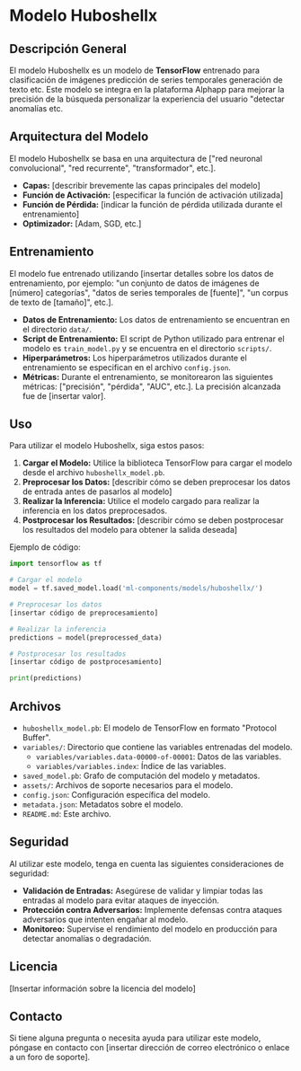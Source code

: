 # Modelo Huboshellx

## Descripción General
El modelo Huboshellx es un modelo de **TensorFlow** entrenado para clasificación de imágenes predicción de series temporales generación de texto etc. Este modelo se integra en la plataforma Alphapp para mejorar la precisión de la búsqueda personalizar la experiencia del usuario "detectar anomalías etc.

## Arquitectura del Modelo
El modelo Huboshellx se basa en una arquitectura de ["red neuronal convolucional", "red recurrente", "transformador", etc.]. 
*   **Capas:** [describir brevemente las capas principales del modelo]
*   **Función de Activación:** [especificar la función de activación utilizada]
*   **Función de Pérdida:** [indicar la función de pérdida utilizada durante el entrenamiento]
*   **Optimizador:** [Adam, SGD, etc.]

## Entrenamiento
El modelo fue entrenado utilizando [insertar detalles sobre los datos de entrenamiento, por ejemplo: "un conjunto de datos de imágenes de [número] categorías", "datos de series temporales de [fuente]", "un corpus de texto de [tamaño]", etc.].
*   **Datos de Entrenamiento:** Los datos de entrenamiento se encuentran en el directorio `data/`.
*   **Script de Entrenamiento:** El script de Python utilizado para entrenar el modelo es `train_model.py` y se encuentra en el directorio `scripts/`.
*   **Hiperparámetros:** Los hiperparámetros utilizados durante el entrenamiento se especifican en el archivo `config.json`.
*   **Métricas:** Durante el entrenamiento, se monitorearon las siguientes métricas: ["precisión", "pérdida", "AUC", etc.]. La precisión alcanzada fue de [insertar valor].

## Uso
Para utilizar el modelo Huboshellx, siga estos pasos:
1.  **Cargar el Modelo:** Utilice la biblioteca TensorFlow para cargar el modelo desde el archivo `huboshellx_model.pb`.
2.  **Preprocesar los Datos:** [describir cómo se deben preprocesar los datos de entrada antes de pasarlos al modelo]
3.  **Realizar la Inferencia:** Utilice el modelo cargado para realizar la inferencia en los datos preprocesados.
4.  **Postprocesar los Resultados:** [describir cómo se deben postprocesar los resultados del modelo para obtener la salida deseada]

Ejemplo de código:
````python
import tensorflow as tf

# Cargar el modelo
model = tf.saved_model.load('ml-components/models/huboshellx/')

# Preprocesar los datos
[insertar código de preprocesamiento]

# Realizar la inferencia
predictions = model(preprocessed_data)

# Postprocesar los resultados
[insertar código de postprocesamiento]

print(predictions)
````

## Archivos
*   `huboshellx_model.pb`: El modelo de TensorFlow en formato "Protocol Buffer".
*   `variables/`: Directorio que contiene las variables entrenadas del modelo.
    *   `variables/variables.data-00000-of-00001`: Datos de las variables.
    *   `variables/variables.index`: Índice de las variables.
*   `saved_model.pb`: Grafo de computación del modelo y metadatos.
*   `assets/`: Archivos de soporte necesarios para el modelo.
*   `config.json`: Configuración específica del modelo.
*   `metadata.json`: Metadatos sobre el modelo.
*   `README.md`: Este archivo.

## Seguridad
Al utilizar este modelo, tenga en cuenta las siguientes consideraciones de seguridad:
*   **Validación de Entradas:** Asegúrese de validar y limpiar todas las entradas al modelo para evitar ataques de inyección.
*   **Protección contra Adversarios:** Implemente defensas contra ataques adversarios que intenten engañar al modelo.
*   **Monitoreo:** Supervise el rendimiento del modelo en producción para detectar anomalías o degradación.

## Licencia
[Insertar información sobre la licencia del modelo]

## Contacto
Si tiene alguna pregunta o necesita ayuda para utilizar este modelo, póngase en contacto con [insertar dirección de correo electrónico o enlace a un foro de soporte].

